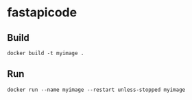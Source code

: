 # fastapicode

## Build
```
docker build -t myimage .
```

## Run
```
docker run --name myimage --restart unless-stopped myimage
```
